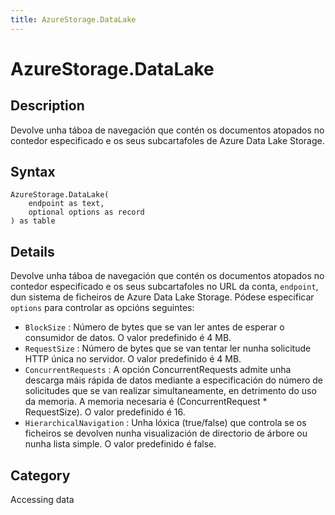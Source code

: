 ```yaml
---
title: AzureStorage.DataLake
---
```


# AzureStorage.DataLake


## Description

Devolve unha táboa de navegación que contén os documentos atopados no contedor especificado e os seus subcartafoles de Azure Data Lake Storage.


## Syntax

```powerquery
AzureStorage.DataLake(
    endpoint as text,
    optional options as record
) as table
```


## Details

Devolve unha táboa de navegación que contén os documentos atopados no contedor especificado e os seus subcartafoles no URL da conta, <code>endpoint</code>, dun sistema de ficheiros de Azure Data Lake Storage. Pódese especificar <code>options</code> para controlar as opcións seguintes:    <ul><li><code>BlockSize</code> : N&#250;mero de bytes que se van ler antes de esperar o consumidor de datos. O valor predefinido &#233; 4 MB.</li><li><code>RequestSize</code> : N&#250;mero de bytes que se van tentar ler nunha solicitude HTTP &#250;nica no servidor. O valor predefinido &#233; 4 MB.</li><li><code>ConcurrentRequests</code> : A opci&#243;n ConcurrentRequests admite unha descarga m&#225;is r&#225;pida de datos mediante a especificaci&#243;n do n&#250;mero de solicitudes que se van realizar simultaneamente, en detrimento do uso da memoria. A memoria necesaria &#233; (ConcurrentRequest \* RequestSize). O valor predefinido &#233; 16.</li><li><code>HierarchicalNavigation</code> : Unha l&#243;xica (true/false) que controla se os ficheiros se devolven nunha visualizaci&#243;n de directorio de &#225;rbore ou nunha lista simple. O valor predefinido &#233; false.</li></ul>



## Category
Accessing data
